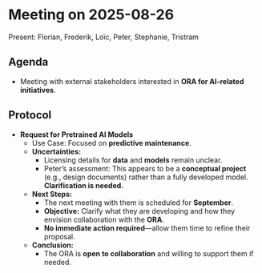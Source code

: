 # Meeting on 2025-08-26

Present: Florian, Frederik, Loïc, Peter, Stephanie, Tristram

## Agenda

- Meeting with external stakeholders interested in **ORA for AI-related initiatives**.

## Protocol

- **Request for Pretrained AI Models**
  - Use Case: Focused on **predictive maintenance**.
  - **Uncertainties:**
    - Licensing details for **data** and **models** remain unclear.
    - Peter’s assessment: This appears to be a **conceptual project** (e.g., design documents) rather than a fully developed model. **Clarification is needed.**
  - **Next Steps:**
    - The next meeting with them is scheduled for **September**.
    - **Objective:** Clarify what they are developing and how they envision collaboration with the **ORA**.
    - **No immediate action required**—allow them time to refine their proposal.
  - **Conclusion:**
    - The ORA is **open to collaboration** and willing to support them if needed.
